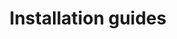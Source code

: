 ---
title: Installation guides
description: The collection of guides for installing and using Notary
weight: 3
---